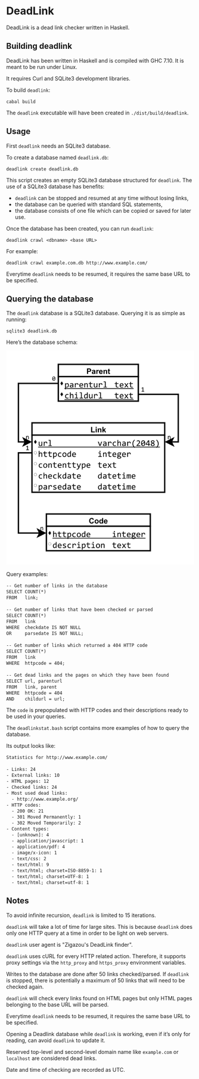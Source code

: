 DeadLink
========

DeadLink is a dead link checker written in Haskell.

Building deadlink
-----------------

DeadLink has been written in Haskell and is compiled with GHC 7.10. It is
meant to be run under Linux.

It requires Curl and SQLite3 development libraries.

To build `deadlink`:

    cabal build

The `deadlink` executable will have been created in `./dist/build/deadlink`.

Usage
-----

First `deadlink` needs an SQLite3 database.

To create a database named `deadlink.db`:

    deadlink create deadlink.db

This script creates an empty SQLite3 database structured for `deadlink`. The
use of a SQLite3 database has benefits:

- `deadlink` can be stopped and resumed at any time without losing links,
- the database can be queried with standard SQL statements,
- the database consists of one file which can be copied or saved for later use.

Once the database has been created, you can run `deadlink`:

    deadlink crawl <dbname> <base URL>

For example:

    deadlink crawl example.com.db http://www.example.com/

Everytime `deadlink` needs to be resumed, it requires the same base URL to
be specified.

Querying the database
---------------------

The `deadlink` database is a SQLite3 database. Querying it is as simple as
running:

    sqlite3 deadlink.db

Here’s the database schema:

![Database schema](db/dbschema.png)

Query examples:

    -- Get number of links in the database
    SELECT COUNT(*)
    FROM   link;

    -- Get number of links that have been checked or parsed
    SELECT COUNT(*)
    FROM   link
    WHERE  checkdate IS NOT NULL
    OR     parsedate IS NOT NULL;

    -- Get number of links which returned a 404 HTTP code
    SELECT COUNT(*)
    FROM   link
    WHERE  httpcode = 404;

    -- Get dead links and the pages on which they have been found
    SELECT url, parenturl
    FROM   link, parent
    WHERE  httpcode = 404
    AND    childurl = url;

The `code` is prepopulated with HTTP codes and their descriptions ready to be
used in your queries.

The `deadlinkstat.bash` script contains more examples of how to query the
database.

Its output looks like:

    Statistics for http://www.example.com/

    - Links: 24
    - External links: 10
    - HTML pages: 12
    - Checked links: 24
    - Most used dead links:
      - http://www.example.org/
    - HTTP codes:
      - 200 OK: 21
      - 301 Moved Permanently: 1
      - 302 Moved Temporarily: 2
    - Content types:
      - [unknown]: 4
      - application/javascript: 1
      - application/pdf: 4
      - image/x-icon: 1
      - text/css: 2
      - text/html: 9
      - text/html; charset=ISO-8859-1: 1
      - text/html; charset=UTF-8: 1
      - text/html; charset=utf-8: 1

Notes
-----

To avoid infinite recursion, `deadlink` is limited to 15 iterations.

`deadlink` will take a lot of time for large sites. This is because `deadlink`
does only one HTTP query at a time in order to be light on web servers.

`deadlink` user agent is "Zigazou's DeadLink finder".

`deadlink` uses cURL for every HTTP related action. Therefore, it supports
proxy settings via the `http_proxy` and `https_proxy` environment variables.

Writes to the database are done after 50 links checked/parsed. If `deadlink`
is stopped, there is potentially a maximum of 50 links that will need to be
checked again.

`deadlink` will check every links found on HTML pages but only HTML pages
belonging to the base URL will be parsed.

Everytime `deadlink` needs to be resumed, it requires the same base URL to
be specified.

Opening a Deadlink database while `deadlink` is working, even if it’s only for
reading, can avoid `deadlink` to update it.

Reserved top-level and second-level domain name like `example.com` or
`localhost` are considered dead links.

Date and time of checking are recorded as UTC.
